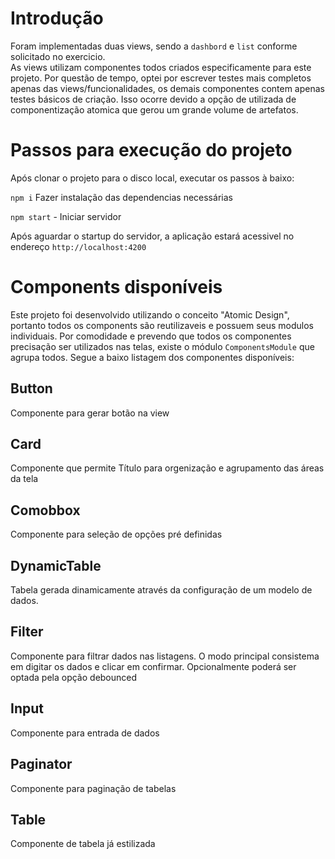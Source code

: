 # Introdução
Foram implementadas duas views, sendo a `dashbord` e `list` conforme solicitado no exercicio.<br>
As views utilizam componentes todos criados especificamente para este projeto.
Por questão de tempo, optei por escrever testes mais completos apenas das views/funcionalidades, os demais componentes contem apenas testes básicos de criação. Isso ocorre devido a opção de utilizada de componentização atomica que gerou um grande volume de artefatos.


# Passos para execução do projeto

Após clonar o projeto para o disco local, executar os passos à baixo:

`npm i` Fazer instalação das dependencias necessárias

`npm start` - Iniciar servidor

Após aguardar o startup do servidor, a aplicação estará acessivel no endereço `http://localhost:4200`

# Components disponíveis
Este projeto foi desenvolvido utilizando o conceito "Atomic Design", portanto todos os components são reutilizaveis e possuem seus modulos individuais. Por comodidade e prevendo que todos os componentes precisação ser utilizados nas telas, existe o módulo `ComponentsModule` que agrupa todos. Segue a baixo listagem dos componentes disponíveis:

## Button
Componente para gerar botão na view
## Card
Componente que permite Título para orgenização e agrupamento das áreas da tela
## Comobbox
Componente para seleção de opções pré definidas
## DynamicTable
Tabela gerada dinamicamente através da configuração de um modelo de dados.
## Filter
Componente para filtrar dados nas listagens. O modo principal consistema em digitar os dados e clicar em confirmar. Opcionalmente poderá ser optada pela opção debounced
## Input
Componente para entrada de dados
## Paginator
Componente para paginação de tabelas
## Table
Componente de tabela já estilizada